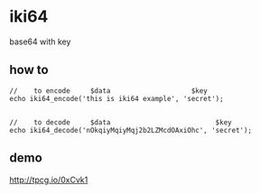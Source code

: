 # iki64
base64 with key

## how to
```
//    to encode     $data                    $key
echo iki64_encode('this is iki64 example', 'secret');


//    to decode     $data                          $key
echo iki64_decode('nOkqiyMqiyMqj2b2LZMcdOAxiOhc', 'secret');
```

## demo
http://tpcg.io/0xCvk1
